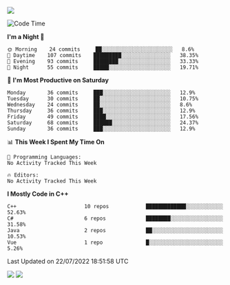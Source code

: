 ![](https://komarev.com/ghpvc/?username=lilpidgey&color=red)
<!--START_SECTION:waka-->
![Code Time](http://img.shields.io/badge/Code%20Time-0%20secs-blue)

**I'm a Night 🦉** 

```text
🌞 Morning    24 commits     ██░░░░░░░░░░░░░░░░░░░░░░░   8.6% 
🌆 Daytime    107 commits    █████████░░░░░░░░░░░░░░░░   38.35% 
🌃 Evening    93 commits     ████████░░░░░░░░░░░░░░░░░   33.33% 
🌙 Night      55 commits     █████░░░░░░░░░░░░░░░░░░░░   19.71%

```
📅 **I'm Most Productive on Saturday** 

```text
Monday       36 commits     ███░░░░░░░░░░░░░░░░░░░░░░   12.9% 
Tuesday      30 commits     ██░░░░░░░░░░░░░░░░░░░░░░░   10.75% 
Wednesday    24 commits     ██░░░░░░░░░░░░░░░░░░░░░░░   8.6% 
Thursday     36 commits     ███░░░░░░░░░░░░░░░░░░░░░░   12.9% 
Friday       49 commits     ████░░░░░░░░░░░░░░░░░░░░░   17.56% 
Saturday     68 commits     ██████░░░░░░░░░░░░░░░░░░░   24.37% 
Sunday       36 commits     ███░░░░░░░░░░░░░░░░░░░░░░   12.9%

```


📊 **This Week I Spent My Time On** 

```text
💬 Programming Languages: 
No Activity Tracked This Week

🔥 Editors: 
No Activity Tracked This Week

```

**I Mostly Code in C++** 

```text
C++                      10 repos            █████████████░░░░░░░░░░░░   52.63% 
C#                       6 repos             ████████░░░░░░░░░░░░░░░░░   31.58% 
Java                     2 repos             ██░░░░░░░░░░░░░░░░░░░░░░░   10.53% 
Vue                      1 repo              █░░░░░░░░░░░░░░░░░░░░░░░░   5.26%

```



 Last Updated on 22/07/2022 18:51:58 UTC
<!--END_SECTION:waka-->
![](https://hit.yhype.me/github/profile?user_id=42968544)
![](https://komarev.com/ghpvc/?lilpidgey)
